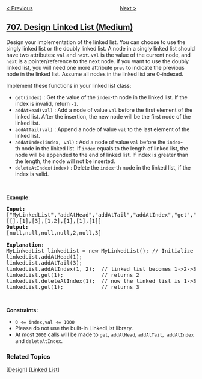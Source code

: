 <!--|This file generated by command(leetcode description); DO NOT EDIT.    |-->
<!--+----------------------------------------------------------------------+-->
<!--|@author    openset <openset.wang@gmail.com>                           |-->
<!--|@link      https://github.com/openset                                 |-->
<!--|@home      https://github.com/openset/leetcode                        |-->
<!--+----------------------------------------------------------------------+-->

[< Previous](https://github.com/openset/leetcode/tree/master/problems/design-hashmap "Design HashMap")
　　　　　　　　　　　　　　　　
[Next >](https://github.com/openset/leetcode/tree/master/problems/insert-into-a-cyclic-sorted-list "Insert into a Cyclic Sorted List")

## [707. Design Linked List (Medium)](https://leetcode.com/problems/design-linked-list "设计链表")

<p>Design your&nbsp;implementation of the linked list. You can choose to use the singly linked list or the doubly linked list. A node in a singly&nbsp;linked list should have two attributes: <code>val</code>&nbsp;and <code>next</code>. <code>val</code> is the value of the current node, and <code>next</code>&nbsp;is&nbsp;a&nbsp;pointer/reference to the next node. If you want to use the doubly linked list,&nbsp;you will need&nbsp;one more attribute <code>prev</code> to indicate the previous node in the linked list. Assume all nodes in the linked list are 0-indexed.</p>

<p>Implement these functions in your linked list class:</p>

<ul>
	<li><code>get(index)</code> : Get the value of&nbsp;the <code>index</code>-th&nbsp;node in the linked list. If the index is invalid, return <code>-1</code>.</li>
	<li><code>addAtHead(val)</code> : Add a node of value <code>val</code>&nbsp;before the first element of the linked list. After the insertion, the new node will be the first node of the linked list.</li>
	<li><code>addAtTail(val)</code> : Append a node of value <code>val</code>&nbsp;to the last element of the linked list.</li>
	<li><code>addAtIndex(index, val)</code> : Add a node of value <code>val</code>&nbsp;before the <code>index</code>-th&nbsp;node in the linked list.&nbsp;If <code>index</code>&nbsp;equals&nbsp;to the length of&nbsp;linked list, the node will be appended to the end of linked list. If index is greater than the length, the node will not be inserted.</li>
	<li><code>deleteAtIndex(index)</code> : Delete&nbsp;the <code>index</code>-th&nbsp;node in the linked list, if the index is valid.</li>
</ul>

<p>&nbsp;</p>

<p><strong>Example:</strong></p>

<pre>
<b>Input: </b>
[&quot;MyLinkedList&quot;,&quot;addAtHead&quot;,&quot;addAtTail&quot;,&quot;addAtIndex&quot;,&quot;get&quot;,&quot;deleteAtIndex&quot;,&quot;get&quot;]
[[],[1],[3],[1,2],[1],[1],[1]]
<b>Output: </b> 
[null,null,null,null,2,null,3]

<b>Explanation:</b>
MyLinkedList linkedList = new MyLinkedList(); // Initialize empty LinkedList
linkedList.addAtHead(1);
linkedList.addAtTail(3);
linkedList.addAtIndex(1, 2);  // linked list becomes 1-&gt;2-&gt;3
linkedList.get(1);            // returns 2
linkedList.deleteAtIndex(1);  // now the linked list is 1-&gt;3
linkedList.get(1);&nbsp;&nbsp;&nbsp;         // returns 3
</pre>

<p>&nbsp;</p>
<p><strong>Constraints:</strong></p>

<ul>
	<li><code>0 &lt;= index,val &lt;= 1000</code></li>
	<li>Please do not use the built-in LinkedList library.</li>
	<li>At most <code>2000</code>&nbsp;calls will be made to&nbsp;<code>get</code>,&nbsp;<code>addAtHead</code>,&nbsp;<code>addAtTail</code>,&nbsp; <code>addAtIndex</code> and&nbsp;<code>deleteAtIndex</code>.</li>
</ul>

### Related Topics
  [[Design](https://github.com/openset/leetcode/tree/master/tag/design/README.md)]
  [[Linked List](https://github.com/openset/leetcode/tree/master/tag/linked-list/README.md)]
